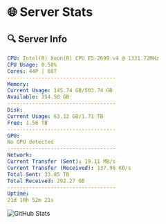 # 🌐 Server Stats
## 🔍 Server Info
```yaml
CPU: Intel(R) Xeon(R) CPU E5-2699 v4 @ 1331.72MHz
CPU Usage: 0.50%
Cores: 44P | 88T
-----------------------------------
Memory:
Current Usage: 145.74 GB/503.74 GB
Available: 354.58 GB
-----------------------------------
Disk:
Current Usage: 63.12 GB/1.71 TB
Free: 1.56 TB
-----------------------------------
GPU:
No GPU detected
-----------------------------------
Network:
Current Transfer (Sent): 19.11 MB/s
Current Transfer (Received): 137.96 KB/s
Total Sent: 33.85 TB
Total Received: 292.27 GB
-----------------------------------
Uptime:
21d 10h 52m 21s
```
![GitHub Stats](https://img.shields.io/badge/Updated-2025-03-29_08:15:10-blue)